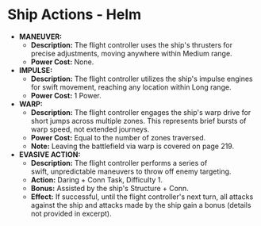 # Ship Actions - Helm

- **MANEUVER:**
   - **Description:** The flight controller uses the ship's thrusters for precise adjustments, moving anywhere within Medium range.
   - **Power Cost:** None.
- **IMPULSE:**
   - **Description:** The flight controller utilizes the ship's impulse engines for swift movement, reaching any location within Long range.
   - **Power Cost:** 1 Power.
- **WARP:**
   - **Description:** The flight controller engages the ship's warp drive for short jumps across multiple zones. This represents brief bursts of warp speed, not extended journeys.
   - **Power Cost:** Equal to the number of zones traversed.
   - **Note:** Leaving the battlefield via warp is covered on page 219.
- **EVASIVE ACTION:**
   - **Description:** The flight controller performs a series of swift, unpredictable maneuvers to throw off enemy targeting.
   - **Action:** Daring + Conn Task, Difficulty 1.
   - **Bonus:** Assisted by the ship's Structure + Conn.
   - **Effect:** If successful, until the flight controller's next turn, all attacks against the ship and attacks made by the ship gain a bonus (details not provided in excerpt).

